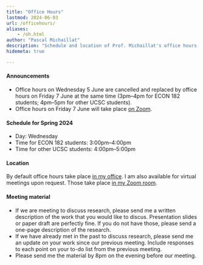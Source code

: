 ```yaml
---
title: "Office Hours"
lastmod: 2024-06-03
url: /officehours/
aliases:
    - /oh.html
author: "Pascal Michaillat"
description: "Schedule and location of Prof. Michaillat's office hours at the University of California, Santa Cruz."
hidemeta: true

---
```


<div class="thinline"></div>

#### Announcements

+ Office hours on Wednesday 5 June are cancelled and replaced by office hours on Friday 7 June at the same time (3pm–4pm for ECON 182 students; 4pm–5pm for other UCSC students).
+ Office hours on Friday 7 June will take place [on Zoom](https://ucsc.zoom.us/my/pmichaillat).

<div class="thinline"></div>

#### Schedule for Spring 2024

+ Day: Wednesday
+ Time for ECON 182 students: 3:00pm–4:00pm
+ Time for other UCSC students: 4:00pm–5:00pm

<div class="thinline"></div>

#### Location

By default office hours take place [in my office](/location/). I am also available for virtual meetings upon request. Those take place [in my Zoom room](https://ucsc.zoom.us/my/pmichaillat).

<div class="thinline"></div>

#### Meeting material

+ If we are meeting to discuss research, please send me a written description of the work that you would like to discus. Presentation slides or paper draft are perfectly fine. If you do not have those, please send a one-page description of the research. 
+ If we have already met in the past to discuss research, please send me an update on your work since our previous meeting. Include responses to each point on your to-do list from the previous meeting. 
+ Please send me the material by 8pm on the evening before our meeting.